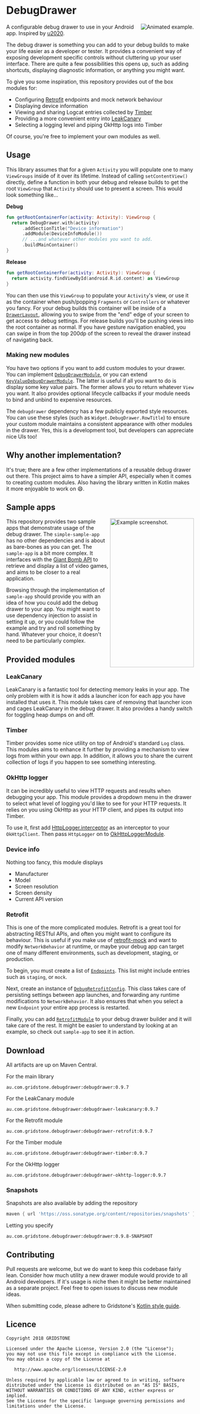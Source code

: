 DebugDrawer
===========

<img src="art/video_sample.gif" title="Animated example." align="right"/>

A configurable debug drawer to use in your Android app. Inspired by
[u2020](https://github.com/JakeWharton/u2020).

The debug drawer is something you can add to your debug builds to make your life easier as a
developer or tester. It provides a convenient way of exposing development specific controls without
cluttering up your user interface. There are quite a few possibilities this opens up, such as adding
shortcuts, displaying diagnostic information, or anything you might want.

To give you some inspiration, this repository provides out of the box modules for:
 - Configuring [Retrofit](https://square.github.io/retrofit/) endpoints and mock network behaviour
 - Displaying device information
 - Viewing and sharing Logcat entries collected by [Timber](https://github.com/JakeWharton/timber)
 - Providing a more convenient entry into [LeakCanary](https://github.com/square/leakcanary)
 - Selecting a logging level and piping OkHttp logs into Timber
 
Of course, you're free to implement your own modules as well.
 
Usage
-----

This library assumes that for a given `Activity` you will populate one to many `ViewGroups` inside
of it over its lifetime. Instead of calling `setContentView()` directly, define a function in both
your debug and release builds to get the root `ViewGroup` that `Activity` should use to present a
screen. This would look something like...

**Debug**
```kotlin
fun getRootContainerFor(activity: Activity): ViewGroup {
  return DebugDrawer.with(activity)
      .addSectionTitle("Device information")
      .addModule(DeviceInfoModule())
      // ...and whatever other modules you want to add.
      .buildMainContainer()
}
```
**Release**
```kotlin
fun getRootContainerFor(activity: Activity): ViewGroup {
  return activity.findViewById(android.R.id.content) as ViewGroup
}
```

You can then use this `ViewGroup` to populate your `Activity`'s view, or use it as the container
when push/popping `Fragments` or `Controllers` or whatever you fancy. For your debug builds this
container will be inside of a
[`DrawerLayout`](https://developer.android.com/reference/androidx/drawerlayout/widget/DrawerLayout),
allowing you to swipe from the "end" edge of your screen to get access to debug settings. For
release builds you'll be pushing views into the root container as normal. If you have gesture
navigation enabled, you can swipe in from the top 200dp of the screen to reveal the drawer instead
of navigating back.

### Making new modules

You have two options if you want to add custom modules to your drawer. You can implement
[`DebugDrawerModule`](https://github.com/Gridstone/DebugDrawer/blob/master/debugdrawer/src/main/kotlin/au/com/gridstone/debugdrawer/DebugDrawerModule.kt),
or you can extend
[`KeyValueDebugDrawerModule`](https://github.com/Gridstone/DebugDrawer/blob/master/debugdrawer/src/main/kotlin/au/com/gridstone/debugdrawer/KeyValueDebugDrawerModule.kt).
The latter is useful if all you want to do is display some key value pairs. The former allows you to
return whatever `View` you want. It also provides optional lifecycle callbacks if your module needs
to bind and unbind to expensive resources.

The `debugdrawer` dependency has a few publicly exported style resources. You can use these styles
(such as `Widget.DebugDrawer.RowTitle`) to ensure your custom module maintains a consistent
appearance with other modules in the drawer. Yes, this is a development tool, but developers can
appreciate nice UIs too!

Why another implementation?
---------------------------

It's true; there are a few other implementations of a reusable debug drawer out there. This project
aims to have a simpler API, especially when it comes to creating custom modules. Also having the
library written in Kotlin makes it more enjoyable to work on 😄.

Sample apps
-----------

<img src="art/screenshot_sample.png" title="Example screenshot." width="225" height="400" align="right"/>

This repository provides two sample apps that demonstrate usage of the debug drawer. The
`simple-sample-app` has no other dependencies and is about as bare-bones as you can get. The
`sample-app` is a bit more complex. It interfaces with the
[Giant Bomb API](https://www.giantbomb.com/api/) to retrieve and display a list of video games, and
aims to be closer to a real application.

Browsing through the implementation of `sample-app` should provide you with an idea of how you could
add the debug drawer to your app. You might want to use dependency injection to assist in setting it
up, or you could follow the example and try and roll something by hand. Whatever your choice, it
doesn't need to be particularly complex.

Provided modules
----------------

### LeakCanary

LeakCanary is a fantastic tool for detecting memory leaks in your app. The only problem with it is
how it adds a launcher icon for each app you have installed that uses it. This module takes care of
removing that launcher icon and cages LeakCanary in the debug drawer. It also provides a handy
switch for toggling heap dumps on and off.

### Timber

Timber provides some nice utility on top of Android's standard `Log` class. This modules aims to
enhance it further by providing a mechanism to view logs from within your own app. In addition, it
allows you to share the current collection of logs if you happen to see something interesting.

### OkHttp logger

It can be incredibly useful to view HTTP requests and results when debugging your app. This module
provides a dropdown menu in the drawer to select what level of logging you'd like to see for your
HTTP requests. It relies on you using OkHttp as your HTTP client, and pipes its output into Timber.

To use it, first add
[HttpLogger.interceptor](https://github.com/Gridstone/DebugDrawer/blob/master/debugdrawer-okhttp-logger/src/main/kotlin/au/com/gridstone/debugdrawer/okhttplogs/HttpLogger.kt)
as an interceptor to your `OkHttpClient`. Then pass `HttpLogger` on to
[OkHttpLoggerModule](https://github.com/Gridstone/DebugDrawer/blob/master/debugdrawer-okhttp-logger/src/main/kotlin/au/com/gridstone/debugdrawer/okhttplogs/OkHttpLoggerModule.kt).

### Device info

Nothing too fancy, this module displays
 - Manufacturer
 - Model
 - Screen resolution
 - Screen density
 - Current API version
 
### Retrofit

This is one of the more complicated modules. Retrofit is a great tool for abstracting RESTful APIs,
and often you might want to configure its behaviour. This is useful if you make use of
[retrofit-mock](https://github.com/square/retrofit/tree/master/retrofit-mock) and want to modify
`NetworkBehavior` at runtime, or maybe your debug app can target one of many different environments,
such as development, staging, or production.

To begin, you must create a list of
[`Endpoints`](https://github.com/Gridstone/DebugDrawer/blob/master/debugdrawer-retrofit/src/main/kotlin/au/com/gridstone/debugdrawer/retrofit/Endpoint.kt).
This list might include entries such as `staging`, or `mock`.

Next, create an instance of
[`DebugRetrofitConfig`](https://github.com/Gridstone/DebugDrawer/blob/master/debugdrawer-retrofit/src/main/kotlin/au/com/gridstone/debugdrawer/retrofit/DebugRetrofitConfig.kt).
This class takes care of persisting settings between app launches, and forwarding any runtime
modifications to `NetworkBehavior`. It also ensures that when you select a new `Endpoint` your
entire app process is restarted.

Finally, you can add
[`RetrofitModule`](https://github.com/Gridstone/DebugDrawer/blob/master/debugdrawer-retrofit/src/main/kotlin/au/com/gridstone/debugdrawer/retrofit/RetrofitModule.kt)
to your debug drawer builder and it will take care of the rest. It might be easier to understand by
looking at an example, so check out `sample-app` to see it in action.

Download
--------

All artifacts are up on Maven Central.

For the main library
```
au.com.gridstone.debugdrawer:debugdrawer:0.9.7
```
For the LeakCanary module
```
au.com.gridstone.debugdrawer:debugdrawer-leakcanary:0.9.7
```
For the Retrofit module
```
au.com.gridstone.debugdrawer:debugdrawer-retrofit:0.9.7
```
For the Timber module
```
au.com.gridstone.debugdrawer:debugdrawer-timber:0.9.7
```
For the OkHttp logger
```
au.com.gridstone.debugdrawer:debugdrawer-okhttp-logger:0.9.7
```
### Snapshots

Snapshots are also available by adding the repository
```groovy
maven { url 'https://oss.sonatype.org/content/repositories/snapshots' }
```
Letting you specify
```
au.com.gridstone.debugdrawer:debugdrawer:0.9.8-SNAPSHOT
```

Contributing
------------

Pull requests are welcome, but we do want to keep this codebase fairly lean. Consider how much
utility a new drawer module would provide to all Android developers. If it's usage is niche then it
might be better maintained as a separate project. Feel free to open issues to discuss new module
ideas.

When submitting code, please adhere to Gridstone's
[Kotlin style guide](https://github.com/Gridstone/KotlinStyleGuide).

Licence
-------

    Copyright 2018 GRIDSTONE

    Licensed under the Apache License, Version 2.0 (the "License");
    you may not use this file except in compliance with the License.
    You may obtain a copy of the License at

       http://www.apache.org/licenses/LICENSE-2.0

    Unless required by applicable law or agreed to in writing, software
    distributed under the License is distributed on an "AS IS" BASIS,
    WITHOUT WARRANTIES OR CONDITIONS OF ANY KIND, either express or implied.
    See the License for the specific language governing permissions and
    limitations under the License.
